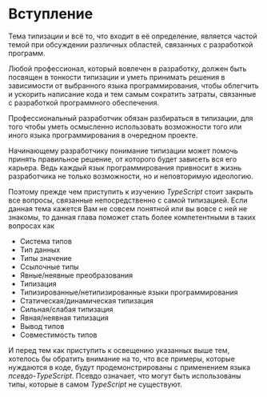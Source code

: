 # Вступление

Тема типизации и всё то, что входит в её определение, является частой темой при обсуждении различных областей, связанных с разработкой программ.

Любой профессионал, который вовлечен в разработку, должен быть посвящен в тонкости типизации и уметь принимать решения в зависимости от выбранного языка программирования, чтобы облегчить и ускорить написание кода и тем самым сократить затраты, связанные с разработкой программного обеспечения.

Профессиональный разработчик обязан разбираться в типизации, для того чтобы уметь осмысленно использовать возможности того или иного языка программирования в очередном проекте.

Начинающему разработчику понимание типизации может помочь принять правильное решение, от которого будет зависеть вся его карьера. Ведь каждый язык программирования привносит в жизнь разработчика не только возможности, но и неповторимую идеологию.

Поэтому прежде чем приступить к изучению _TypeScript_ стоит закрыть все вопросы, связанные непосредственно с самой типизацией. Если данная тема кажется Вам не совсем понятной или вы вовсе с ней не знакомы, то данная глава поможет стать более компетентными в таких вопросах как

- Система типов
- Тип данных
- Типы значение
- Ссылочные типы
- Явные/неявные преобразования
- Типизация
- Типизированные/нетипизированные языки программирования
- Статическая/динамическая типизация
- Сильная/слабая типизация
- Явная/неявная типизация
- Вывод типов
- Совместимость типов

И перед тем как приступить к освещению указанных выше тем, хотелось бы обратить внимание на то, что все примеры, которые нуждаются в коде, будут продемонстрированы с применением языка _псевдо-TypeScript_. Псевдо означает, что могут быть использованы типы, которые в самом _TypeScript_ не существуют.
